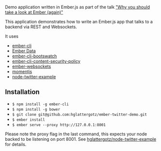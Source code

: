 Demo application written in Ember.js as part of the talk ["Why you should take a look at Ember (again)"](https://speakerdeck.com/hglattergotz/why-you-should-take-a-look-at-emberjs-again)

This application demonstrates how to write an Ember.js app that talks to a backend via REST and Websockets.

It uses 

* [ember-cli](http://www.ember-cli.com/#getting-started)
* [Ember Data](https://github.com/emberjs/data)
* [ember-cli-bootswatch](https://www.npmjs.com/package/ember-cli-bootswatch)
* [ember-cli-content-security-policy](https://www.npmjs.com/package/ember-cli-content-security-policy)
* [ember-websockets](https://www.npmjs.com/package/ember-websockets)
* [momentjs](http://momentjs.com/)
* [node-twitter-example](https://github.com/hglattergotz/node-twitter-example)

## Installation

* ```$ npm install -g ember-cli```
* ```$ npm install -g bower```
* ```$ git clone git@github.com:hglattergotz/ember-twitter-demo.git```
* ```$ ember install```
* ```$ ember serve --proxy http://127.0.0.1:8001```

Please note the proxy flag in the last command, this expects your node backed to be
listening on port 8001. See [hglattergotz/node-twitter-example](https://github.com/hglattergotz/node-twitter-example) for details.
